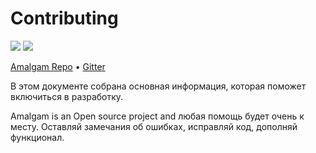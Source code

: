 # Contributing

[![](https://img.shields.io/badge/Powered%20by-Canfly%20LLP-blue.svg?style=flat-square)](https://canfly.org)
[![](https://img.shields.io/badge/Project-Amalgam-blue.svg?style=flat-square)](http://amal.ga)

[Amalgam Repo](https://github.com/Canfly/Amalgam) • [Gitter](http://gitter.im/Canfly/Amalgam)

В этом документе собрана основная информация, которая поможет включиться в разработку. 

Amalgam is an Open source project and любая помощь будет очень к месту.
Оставляй замечания об ошибках, исправляй код, дополняй функционал.